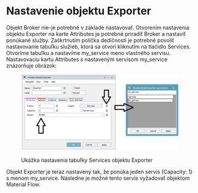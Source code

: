 # Nastavenie objektu Exporter

Objekt Broker nie-je potrebné v základe nastavovať. Otvorením nastavenia objektu Exporter na karte Attributes je potrebné priradiť Broker a nastaviť ponúkané služby. Zaškrtnutím políčka dedičnosti je potrebné povoliť nastavovanie tabuľku služieb, ktorá sa otvorí kliknutím na tlačidlo Services. Otvoríme tabuľku a nastavíme my\_service meno vlastného servisu. Nastavovaciu kartu Attributes s nastaveným servisom my\_service znázorňuje obrázok:

<figure><img src="../.gitbook/assets/tabulka_servicess.png" alt=""><figcaption><p>Ukážka nastavenia tabuľky Services objektu Exporter</p></figcaption></figure>

Objekt Exporter je teraz nastavený tak, že ponúka jeden servis (Capacity: 1) s menom my\_service. Následne je možné tento servis vyžadovať objektom Material Flow.
